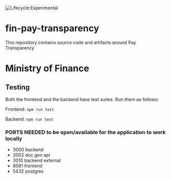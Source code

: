 ![Lifecycle:Experimental](https://img.shields.io/badge/Lifecycle-Experimental-339999)
# fin-pay-transparency
This repository contains source code and artifacts around Pay Transparency
# Ministry of Finance


## Testing

Both the frontend and the backend have test suites.  Run them as follows:

Frontend: `npm run test`

Backend: `npm run test`

### PORTS NEEDED to be open/available for the application to work locally
- 3000 backend
- 3002 doc gen api
- 3010 backend external
- 8081 frontend
- 5432 postgres
